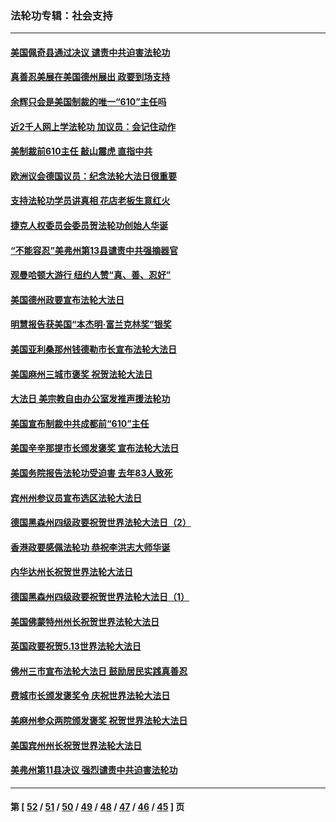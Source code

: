 ### 法轮功专辑：社会支持
---
#### [美国佩奇县通过决议 谴责中共迫害法轮功](../../pages/nf4386/n13027185.md?06180430) 
#### [真善忍美展在美国德州展出 政要到场支持](../../pages/nf4386/n13010579.md?06180430) 
#### [余辉只会是美国制裁的唯一“610”主任吗](../../pages/nf4386/n12972837.md?06180430) 
#### [近2千人网上学法轮功 加议员：会记住动作](../../pages/nf4386/n12972642.md?06180430) 
#### [美制裁前610主任 敲山震虎 直指中共](../../pages/nf4386/n12968555.md?06180430) 
#### [欧洲议会德国议员：纪念法轮大法日很重要](../../pages/nf4386/n12965367.md?06180430) 
#### [支持法轮功学员讲真相 花店老板生意红火](../../pages/nf4386/n12963056.md?06180430) 
#### [捷克人权委员会委员贺法轮功创始人华诞](../../pages/nf4386/n12960301.md?06180430) 
#### [“不能容忍”美弗州第13县谴责中共强摘器官](../../pages/nf4386/n12958610.md?06180430) 
#### [观曼哈顿大游行 纽约人赞“真、善、忍好”](../../pages/nf4386/n12956249.md?06180430) 
#### [美国德州政要宣布法轮大法日](../../pages/nf4386/n12958567.md?06180430) 
#### [明慧报告获美国“本杰明‧富兰克林奖”银奖](../../pages/nf4386/n12955404.md?06180430) 
#### [美国亚利桑那州钱德勒市长宣布法轮大法日](../../pages/nf4386/n12953813.md?06180430) 
#### [美国麻州三城市褒奖 祝贺法轮大法日](../../pages/nf4386/n12953756.md?06180430) 
#### [大法日 美宗教自由办公室发推声援法轮功](../../pages/nf4386/n12950669.md?06180430) 
#### [美国宣布制裁中共成都前“610”主任](../../pages/nf4386/n12943654.md?06180430) 
#### [美国辛辛那提市长颁发褒奖 宣布法轮大法日](../../pages/nf4386/n12948869.md?06180430) 
#### [美国务院报告法轮功受迫害 去年83人致死](../../pages/nf4386/n12944350.md?06180430) 
#### [宾州州参议员宣布选区法轮大法日](../../pages/nf4386/n12939844.md?06180430) 
#### [德国黑森州四级政要祝贺世界法轮大法日（2）](../../pages/nf4386/n12937571.md?06180430) 
#### [香港政要感佩法轮功 恭祝李洪志大师华诞](../../pages/nf4386/n12937400.md?06180430) 
#### [内华达州长祝贺世界法轮大法日](../../pages/nf4386/n12936785.md?06180430) 
#### [德国黑森州四级政要祝贺世界法轮大法日（1）](../../pages/nf4386/n12934877.md?06180430) 
#### [美国佛蒙特州州长祝贺世界法轮大法日](../../pages/nf4386/n12935031.md?06180430) 
#### [英国政要祝贺5.13世界法轮大法日](../../pages/nf4386/n12934700.md?06180430) 
#### [佛州三市宣布法轮大法日 鼓励居民实践真善忍](../../pages/nf4386/n12934466.md?06180430) 
#### [费城市长颁发褒奖令 庆祝世界法轮大法日](../../pages/nf4386/n12928833.md?06180430) 
#### [美麻州参众两院颁发褒奖 祝贺世界法轮大法日](../../pages/nf4386/n12928372.md?06180430) 
#### [美国宾州州长祝贺世界法轮大法日](../../pages/nf4386/n12928310.md?06180430) 
#### [美弗州第11县决议 强烈谴责中共迫害法轮功](../../pages/nf4386/n12925015.md?06180430) 

---
#### 第 [ [52](./52.md?06180430) / [51](./51.md?06180430) / [50](./50.md?06180430) / [49](./49.md?06180430) / [48](./48.md?06180430) / [47](./47.md?06180430) / [46](./46.md?06180430) / [45](./45.md?06180430) ] 页
